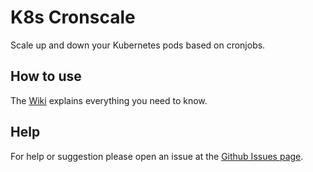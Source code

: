 # K8s Cronscale

Scale up and down your Kubernetes pods based on cronjobs.



## How to use

The [Wiki](https://github.com/victormartinez/k8s-cronscale/wiki/How-to-use) explains everything you need to know.



## Help

For help or suggestion please open an issue at the [Github Issues page](https://github.com/victormartinez/k8s-cronscale/issues).